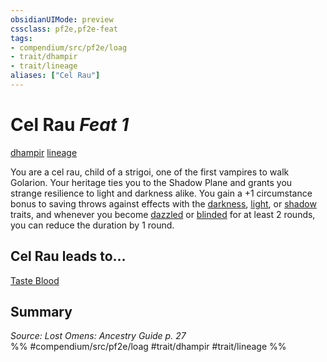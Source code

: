 ```yaml
---
obsidianUIMode: preview
cssclass: pf2e,pf2e-feat
tags:
- compendium/src/pf2e/loag
- trait/dhampir
- trait/lineage
aliases: ["Cel Rau"]
---
```

# Cel Rau  *Feat 1*  
[dhampir](rules/traits/dhampir-b1.md)  [lineage](rules/traits/lineage-apg.md)  


You are a cel rau, child of a strigoi, one of the first vampires to walk Golarion. Your heritage ties you to the Shadow Plane and grants you strange resilience to light and darkness alike. You gain a +1 circumstance bonus to saving throws against effects with the [darkness](rules/traits/darkness.md), [light](rules/traits/light.md), or [shadow](rules/traits/shadow.md) traits, and whenever you become [dazzled](rules/conditions.md#Dazzled) or [blinded](rules/conditions.md#Blinded) for at least 2 rounds, you can reduce the duration by 1 round.

## Cel Rau leads to...

[Taste Blood](compendium/feats/taste-blood-loag.md)

## Summary

*Source: Lost Omens: Ancestry Guide p. 27*  
%% #compendium/src/pf2e/loag #trait/dhampir #trait/lineage %%